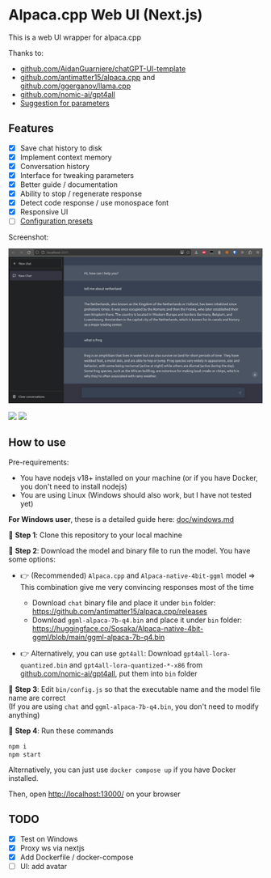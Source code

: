 # Alpaca.cpp Web UI (Next.js)

This is a web UI wrapper for alpaca.cpp

Thanks to:
- [github.com/AidanGuarniere/chatGPT-UI-template](https://github.com/AidanGuarniere/chatGPT-UI-template)
- [github.com/antimatter15/alpaca.cpp](https://github.com/antimatter15/alpaca.cpp) and [github.com/ggerganov/llama.cpp](https://github.com/ggerganov/llama.cpp)
- [github.com/nomic-ai/gpt4all](https://github.com/nomic-ai/gpt4all)
- [Suggestion for parameters](https://github.com/antimatter15/alpaca.cpp/issues/171)

## Features

- [x] Save chat history to disk
- [x] Implement context memory
- [x] Conversation history
- [x] Interface for tweaking parameters
- [x] Better guide / documentation
- [x] Ability to stop / regenerate response
- [x] Detect code response / use monospace font
- [x] Responsive UI
- [ ] [Configuration presets](https://www.reddit.com/r/LocalLLaMA/comments/1227uj5/my_experience_with_alpacacpp/)

Screenshot:

![](./doc/screenshot_0.png)

<p>
  <img src="https://raw.githubusercontent.com/ngxson/alpaca.cpp-webui/master/doc/screenshot_1.png" width="49%">
  <img src="https://raw.githubusercontent.com/ngxson/alpaca.cpp-webui/master/doc/screenshot_2.png" width="49%">
</p>

## How to use

Pre-requirements:
- You have nodejs v18+ installed on your machine (or if you have Docker, you don't need to install nodejs)
- You are using Linux (Windows should also work, but I have not tested yet)

**For Windows user**, these is a detailed guide here: [doc/windows.md](./doc/windows.md)

🔶 **Step 1**: Clone this repository to your local machine

🔶 **Step 2**: Download the model and binary file to run the model. You have some options:

- 👉 (Recommended) `Alpaca.cpp` and `Alpaca-native-4bit-ggml` model => This combination give me very convincing responses most of the time
  - Download `chat` binary file and place it under `bin` folder: https://github.com/antimatter15/alpaca.cpp/releases
  - Download `ggml-alpaca-7b-q4.bin` and place it under `bin` folder: https://huggingface.co/Sosaka/Alpaca-native-4bit-ggml/blob/main/ggml-alpaca-7b-q4.bin

- 👉 Alternatively, you can use `gpt4all`: Download `gpt4all-lora-quantized.bin` and `gpt4all-lora-quantized-*-x86` from [github.com/nomic-ai/gpt4all](https://github.com/nomic-ai/gpt4all), put them into `bin` folder

🔶 **Step 3**: Edit `bin/config.js` so that the executable name and the model file name are correct  
(If you are using `chat` and `ggml-alpaca-7b-q4.bin`, you don't need to modify anything)

🔶 **Step 4**: Run these commands

```
npm i
npm start
```

Alternatively, you can just use `docker compose up` if you have Docker installed.

Then, open [http://localhost:13000/](http://localhost:13000/) on your browser

## TODO

- [x] Test on Windows
- [x] Proxy ws via nextjs
- [x] Add Dockerfile / docker-compose
- [ ] UI: add avatar